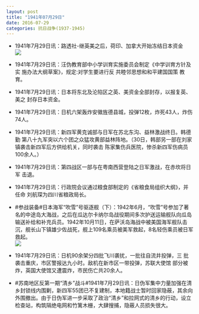 ```yaml
---
layout: post
title: "1941年07月29日"
date: 2016-07-29
categories: 抗日战争(1937-1945)
---
```


<meta name="referrer" content="no-referrer" />

- 1941年7月29日讯：路透社-继英美之后，荷印、加拿大开始冻结日本资金 <br/><img src="https://ww4.sinaimg.cn/large/aca367d8jw1f6b6a08d14j20eb0j7jv6.jpg" />

- 1941年7月29日讯：汪伪教育部中小学训育实施委员会制定《中学训育方针及实 施办法大纲草案》，规定:对学生要进行反 共睦邻思想和和平建国国策 教育。 

- 1941年7月29日讯：日本将东北及沦陷区之英、美资金全部封存，以报复英、美之 封存日本资金。 

- 1941年7月29日讯：日机六架轰炸安徽旌德县城，投弹12枚，炸死43人，炸伤 74人。 

- 1941年7月29日讯：新四军黄克诚部与日军在苏北东沟、益林激战终日。韩德勤 第八十九军突以六个团之众猛攻黄部益林阵地。（30日，韩部另一部在刘家镇袭击新四军后方供给机关，同时袭击 陈家集伤兵医院，惨杀新四军伤病员100余人。） 

- 1941年7月29日讯：第四战区一部与在粤南西营登陆之日军激战，在赤坎将日军 击退。 

- 1941年7月29日讯：行政院会议通过粮食部制定的《省粮食局组织大纲》，并任命 刘航琛为四川省粮政局长。 

- #参战装备#日本海军“吹雪”号驱逐舰（下）：1942年6月，“吹雪”号参加了著名的中途岛大海战，之后在瓜达尔卡纳尔岛战役期间多次护送运输舰队向瓜岛输送补给和补充兵员。1942年10月11日，在萨沃岛海战中被美国海军舰队击沉，舰长山下镇雄少佐战死，舰上109名乘员被美军救起，8名轻伤乘员被日军救起。 <br/><img src="https://ww4.sinaimg.cn/large/aca367d8jw1f6ajq7nqlmj20ci0c1taf.jpg" />

- 1941年7月29日讯：日机90余架分四批飞川袭扰，一批往自流井投弹，三 批袭击重庆，市区警报达九小时。敌机在新市区一带投弹，苏联大使馆 部分被炸，英国大使馆又遭震炸，市民伤亡共20余人。 

- #苏南地区反第一期“清乡”战斗#1941年7月29日讯：日伪军集中力量加强在清乡封锁线内围剿，新四军55团已不复建制，本地籍战士暂时回家隐蔽，其余向外围撤出。由于日伪军进一步采取了政治“清乡”和拉网式的清乡的行动，设立检查站，构筑隔绝电网和竹篱木栅，大肆搜捕，隐蔽人员损失很大。 

